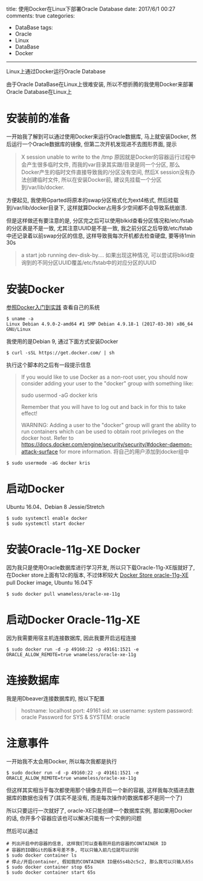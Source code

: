 title: 使用Docker在Linux下部署Oracle Database
date: 2017/6/1 00:27
comments: true
categories:
  - DataBase
tags:
  - Oracle
  - Linux
  - DataBase
  - Docker
---
Linux上通过Docker运行Oracle Database

由于Oracle DataBase在Linux上很难安装, 所以不想折腾的我使用Docker来部署Oracle Database在Linux上

# 安装前的准备
一开始我了解到可以通过使用Docker来运行Oracle数据库, 马上就安装Docker, 然后运行一个Oracle数据库的镜像, 但第二次开机发现进不去图形界面, 提示
> X session unable to write to the /tmp
原因就是Docker的容器运行过程中会产生很多临时文件, 而我的var目录其实跟/目录是同一个分区, 那么Docker产生的临时文件直接导致我的/分区没有空间, 然后X session没有办法创建临时文件, 所以在安装Docker前, 建议先挂载一个分区到/var/lib/docker.

方便起见, 我使用Gparted将原本的swap分区格式化为ext4格式, 然后挂载到/var/lib/docker目录下, 这样就算Docker占用多少空间都不会导致系统崩溃. 

但是这样做还有要注意的是, 分区完之后可以使用blkid查看分区情况和/etc/fstab的分区表是不是一致, 尤其注意UUID是不是一致, 我之前分区之后导致/etc/fstab中还记录着以前swap分区的信息, 这样导致我每次开机都去检查硬盘, 要等待1min 30s
> a start job running dev-disk-by....
如果出现这种情况, 可以尝试将blkid查询到的不同分区UUID覆盖/etc/fstab中的对应分区的UUID

# 安装Docker
[参照Docker入门到实践](https://www.gitbook.com/book/yeasy/docker_practice)
查看自己的系统
```shell
$ uname -a
Linux Debian 4.9.0-2-amd64 #1 SMP Debian 4.9.18-1 (2017-03-30) x86_64 GNU/Linux
```
我使用的是Debian 9, 通过下面方式安装Docker
```shell
$ curl -sSL https://get.docker.com/ | sh
```
执行这个脚本的之后有一段提示信息
> If you would like to use Docker as a non-root user, you should now consider
> adding your user to the "docker" group with something like:
>
>   sudo usermod -aG docker kris
>
> Remember that you will have to log out and back in for this to take effect!
>
> WARNING: Adding a user to the "docker" group will grant the ability to run
> containers which can be used to obtain root privileges on the
> docker host.
> Refer to https://docs.docker.com/engine/security/security/#docker-daemon-attack-surface
> for more information.
将自己的用户添加到docker组中
```shell
$ sudo usermode -aG docker kris
```
# 启动Docker
Ubuntu 16.04、Debian 8 Jessie/Stretch
```shell
$ sudo systemctl enable docker
$ sudo systemctl start docker
```

# 安装Oracle-11g-XE Docker
因为我只是使用Oracle数据库进行学习开发, 所以只下载Oracle-11g-XE版就好了, 在Docker store上面有12c的版本, 不过体积较大
[Docker Store oracle-11g-XE](https://store.docker.com/community/images/wnameless/oracle-xe-11g)
pull Docker image, Ubuntu 16.04下
```shell
$ sudo docker pull wnameless/oracle-xe-11g
```

# 启动Docker Oracle-11g-XE
因为我需要用宿主机连接数据库, 因此我要开启远程连接
```shell
$ sudo docker run -d -p 49160:22 -p 49161:1521 -e ORACLE_ALLOW_REMOTE=true wnameless/oracle-xe-11g
```

# 连接数据库
我是用Dbeaver连接数据库的, 按以下配置
> hostname: localhost
> port: 49161
> sid: xe
> username: system
> password: oracle
> Password for SYS & SYSTEM: oracle

# 注意事件
一开始我不太会用Docker, 所以每次我都是执行
```shell
$ sudo docker run -d -p 49160:22 -p 49161:1521 -e ORACLE_ALLOW_REMOTE=true wnameless/oracle-xe-11g
```
但这样其实相当于每次都使用那个镜像去开启一个新的容器, 这样我每次插进去数据库的数据也没有了(其实不是没有, 而是每次操作的数据库都不是同一个了)

所以只要运行一次就好了, oracle-XE只能创建一个数据库实例, 那如果用Docker的话, 你开多个容器应该也可以解决只能有一个实例的问题

然后可以通过
```shell
# 列出开启中的容器的信息, 这样我们可以查看刚开启的容器的CONTAINER ID
# 容器的ID跟Git的版本号差不多, 可以只输入前几位就可以识别
$ sudo docker container ls
# 停止/开启container, 假如我的CONTAINER ID是65s4b2c5c2, 那么我可以只输入65s
$ sudo docker container stop 65s
$ sudo docker container start 65s
```
